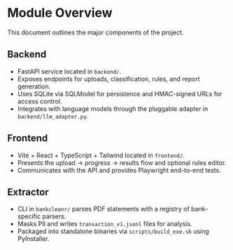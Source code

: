# Module Overview

This document outlines the major components of the project.

## Backend

- FastAPI service located in `backend/`.
- Exposes endpoints for uploads, classification, rules, and report generation.
- Uses SQLite via SQLModel for persistence and HMAC-signed URLs for access control.
- Integrates with language models through the pluggable adapter in `backend/llm_adapter.py`.

## Frontend

- Vite + React + TypeScript + Tailwind located in `frontend/`.
- Presents the upload → progress → results flow and optional rules editor.
- Communicates with the API and provides Playwright end-to-end tests.

## Extractor

- CLI in `bankcleanr/` parses PDF statements with a registry of bank-specific parsers.
- Masks PII and writes `transaction_v1.jsonl` files for analysis.
- Packaged into standalone binaries via `scripts/build_exe.sh` using PyInstaller.
